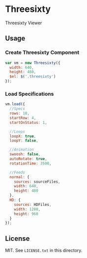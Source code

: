 # Threesixty

Threesixty Viewer

## Usage

### Create Threesixty Component

```javascript
var vm = new Threesixty({
  width: 640,
  height: 480,
  $el: $('.threesixty')
});
```

### Load Specifications

```javascript
vm.load({
  //Specs
  rows: 10,
  startRow: 4,
  startOnStatus: 1,

  //Loops
  loopX: true,
  loopY: false,

  //Animation
  swoosh: false,
  autoRotate: true,
  rotationTime: 3500,

  //Feeds
  normal: {
    sources: sourceFiles,
    width: 640,
    height: 480
  },
  HD: {
    sources: HDFiles,
    width: 1280,
    height: 960
  }
});
```

## License

MIT. See `LICENSE.txt` in this directory.